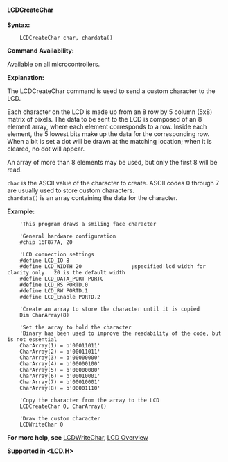 <div class="section">

<div class="titlepage">

<div>

<div>

#### <span id="_lcdcreatechar"></span>LCDCreateChar

</div>

</div>

</div>

<span class="strong">**Syntax:**</span>

``` screen
    LCDCreateChar char, chardata()
```

<span class="strong">**Command Availability:**</span>

Available on all microcontrollers.

<span class="strong">**Explanation:**</span>

The LCDCreateChar command is used to send a custom character to the LCD.

Each character on the LCD is made up from an 8 row by 5 column (5x8)
matrix of pixels. The data to be sent to the LCD is composed of an 8
element array, where each element corresponds to a row. Inside each
element, the 5 lowest bits make up the data for the corresponding row.
When a bit is set a dot will be drawn at the matching location; when it
is cleared, no dot will appear.

An array of more than 8 elements may be used, but only the first 8 will
be read.

`char` is the ASCII value of the character to create. ASCII codes 0
through 7 are usually used to store custom characters.  
`chardata()` is an array containing the data for the character.

<span class="strong">**Example:**</span>

``` screen
    'This program draws a smiling face character

    'General hardware configuration
    #chip 16F877A, 20

    'LCD connection settings
    #define LCD_IO 8
    #define LCD_WIDTH 20                ;specified lcd width for clarity only.  20 is the default width
    #define LCD_DATA_PORT PORTC
    #define LCD_RS PORTD.0
    #define LCD_RW PORTD.1
    #define LCD_Enable PORTD.2

    'Create an array to store the character until it is copied
    Dim CharArray(8)

    'Set the array to hold the character
    'Binary has been used to improve the readability of the code, but is not essential
    CharArray(1) = b'00011011'
    CharArray(2) = b'00011011'
    CharArray(3) = b'00000000'
    CharArray(4) = b'00000100'
    CharArray(5) = b'00000000'
    CharArray(6) = b'00010001'
    CharArray(7) = b'00010001'
    CharArray(8) = b'00001110'

    'Copy the character from the array to the LCD
    LCDCreateChar 0, CharArray()

    'Draw the custom character
    LCDWriteChar 0
```

<span class="strong">**For more help, see**</span>
<a href="_lcdcreatechar.html" class="link" title="LCDCreateChar">LCDWriteChar</a>,
<a href="_lcd_overview.html" class="link" title="LCD Overview">LCD Overview</a>

<span class="strong">**Supported in &lt;LCD.H&gt;**</span>

</div>
